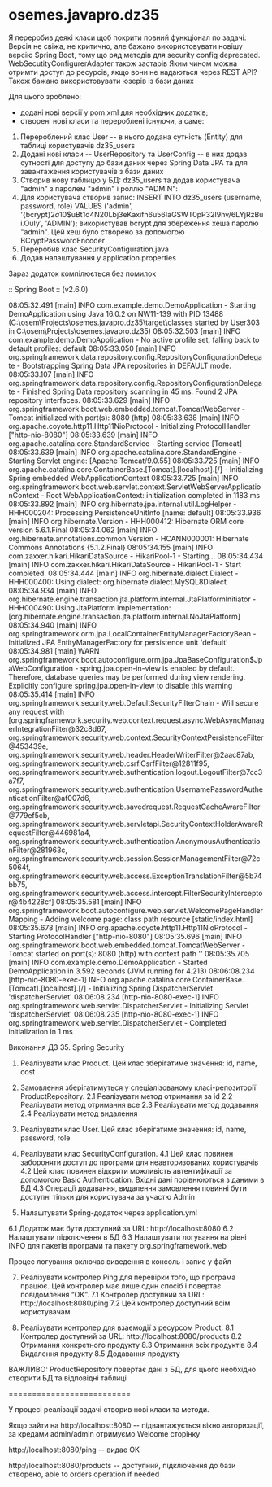 # osemes.javapro.dz35

Я переробив деякі класи щоб покрити повний функціонал по задачі:
    Версія не свіжа, не критично, але бажано використовувати новішу версію Spring Boot, тому що ряд методів для security config deprecated.
    WebSecutityConfigurerAdapter також застарів
    Яким чином можна отримти доступ до ресурсів, якщо вони не надаються через REST API?
    Також бажано використовувати юзерів із бази даних

Для цього зроблено:
- додані нові версії у pom.xml для необхідних додатків;
- створені нові класи та перероблені існуючи, а саме:

1. Перероблений клас User -- в нього додана сутність (Entity) для таблиці користувачів dz35_users
2. Додані нові класи -- UserRepository та UserConfig -- в них додав сутності для доступу до бази даних через Spring Data JPA та для завантаження користувачів з бази даних
3. Створив нову таблицю у БД: dz35_users та додав користувача "admin" з паролем "admin" і роллю "ADMIN":
4. Для користувача створив запис:
INSERT INTO dz35_users (username, password, role)
VALUES ('admin', '{bcrypt}$2a$10$uBt1d4N20Lbj3eKaxifn6u56IaGSWT0pP32I9hv/6LYjRzBui.OuIy', 'ADMIN');
використував bcrypt для збереження хеша паролю "admin". Цей хеш було створено за допомогою BCryptPasswordEncoder 
5. Переробив клас SecurityConfiguration.java
6. Додав налаштування у application.properties

Зараз додаток компілюється без помилок

 :: Spring Boot ::                (v2.6.0)

08:05:32.491 [main] INFO  com.example.demo.DemoApplication - Starting DemoApplication using Java 16.0.2 on NW11-139 with PID 13488 (C:\osem\Projects\osemes.javapro.dz35\target\classes started by User303 in C:\osem\Projects\osemes.javapro.dz35)
08:05:32.503 [main] INFO  com.example.demo.DemoApplication - No active profile set, falling back to default profiles: default
08:05:33.050 [main] INFO  org.springframework.data.repository.config.RepositoryConfigurationDelegate - Bootstrapping Spring Data JPA repositories in DEFAULT mode.
08:05:33.107 [main] INFO  org.springframework.data.repository.config.RepositoryConfigurationDelegate - Finished Spring Data repository scanning in 45 ms. Found 2 JPA repository interfaces.
08:05:33.629 [main] INFO  org.springframework.boot.web.embedded.tomcat.TomcatWebServer - Tomcat initialized with port(s): 8080 (http)
08:05:33.638 [main] INFO  org.apache.coyote.http11.Http11NioProtocol - Initializing ProtocolHandler ["http-nio-8080"]
08:05:33.639 [main] INFO  org.apache.catalina.core.StandardService - Starting service [Tomcat]
08:05:33.639 [main] INFO  org.apache.catalina.core.StandardEngine - Starting Servlet engine: [Apache Tomcat/9.0.55]
08:05:33.725 [main] INFO  org.apache.catalina.core.ContainerBase.[Tomcat].[localhost].[/] - Initializing Spring embedded WebApplicationContext
08:05:33.725 [main] INFO  org.springframework.boot.web.servlet.context.ServletWebServerApplicationContext - Root WebApplicationContext: initialization completed in 1183 ms
08:05:33.892 [main] INFO  org.hibernate.jpa.internal.util.LogHelper - HHH000204: Processing PersistenceUnitInfo [name: default]
08:05:33.936 [main] INFO  org.hibernate.Version - HHH000412: Hibernate ORM core version 5.6.1.Final
08:05:34.062 [main] INFO  org.hibernate.annotations.common.Version - HCANN000001: Hibernate Commons Annotations {5.1.2.Final}
08:05:34.155 [main] INFO  com.zaxxer.hikari.HikariDataSource - HikariPool-1 - Starting...
08:05:34.434 [main] INFO  com.zaxxer.hikari.HikariDataSource - HikariPool-1 - Start completed.
08:05:34.444 [main] INFO  org.hibernate.dialect.Dialect - HHH000400: Using dialect: org.hibernate.dialect.MySQL8Dialect
08:05:34.934 [main] INFO  org.hibernate.engine.transaction.jta.platform.internal.JtaPlatformInitiator - HHH000490: Using JtaPlatform implementation: [org.hibernate.engine.transaction.jta.platform.internal.NoJtaPlatform]
08:05:34.940 [main] INFO  org.springframework.orm.jpa.LocalContainerEntityManagerFactoryBean - Initialized JPA EntityManagerFactory for persistence unit 'default'
08:05:34.981 [main] WARN  org.springframework.boot.autoconfigure.orm.jpa.JpaBaseConfiguration$JpaWebConfiguration - spring.jpa.open-in-view is enabled by default. Therefore, database queries may be performed during view rendering. Explicitly configure spring.jpa.open-in-view to disable this warning
08:05:35.414 [main] INFO  org.springframework.security.web.DefaultSecurityFilterChain - Will secure any request with [org.springframework.security.web.context.request.async.WebAsyncManagerIntegrationFilter@32c8d67, org.springframework.security.web.context.SecurityContextPersistenceFilter@453439e, org.springframework.security.web.header.HeaderWriterFilter@2aac87ab, org.springframework.security.web.csrf.CsrfFilter@12811f95, org.springframework.security.web.authentication.logout.LogoutFilter@7cc3a7f7, org.springframework.security.web.authentication.UsernamePasswordAuthenticationFilter@af007d6, org.springframework.security.web.savedrequest.RequestCacheAwareFilter@779ef5cb, org.springframework.security.web.servletapi.SecurityContextHolderAwareRequestFilter@446981a4, org.springframework.security.web.authentication.AnonymousAuthenticationFilter@281963c, org.springframework.security.web.session.SessionManagementFilter@72c5064f, org.springframework.security.web.access.ExceptionTranslationFilter@5b74bb75, org.springframework.security.web.access.intercept.FilterSecurityInterceptor@4b4228cf]
08:05:35.581 [main] INFO  org.springframework.boot.autoconfigure.web.servlet.WelcomePageHandlerMapping - Adding welcome page: class path resource [static/index.html]
08:05:35.678 [main] INFO  org.apache.coyote.http11.Http11NioProtocol - Starting ProtocolHandler ["http-nio-8080"]
08:05:35.696 [main] INFO  org.springframework.boot.web.embedded.tomcat.TomcatWebServer - Tomcat started on port(s): 8080 (http) with context path ''
08:05:35.705 [main] INFO  com.example.demo.DemoApplication - Started DemoApplication in 3.592 seconds (JVM running for 4.213)
08:06:08.234 [http-nio-8080-exec-1] INFO  org.apache.catalina.core.ContainerBase.[Tomcat].[localhost].[/] - Initializing Spring DispatcherServlet 'dispatcherServlet'
08:06:08.234 [http-nio-8080-exec-1] INFO  org.springframework.web.servlet.DispatcherServlet - Initializing Servlet 'dispatcherServlet'
08:06:08.235 [http-nio-8080-exec-1] INFO  org.springframework.web.servlet.DispatcherServlet - Completed initialization in 1 ms



 

Виконання ДЗ 35. Spring Security

1. Реалізувати клас Product. Цей клас зберігатиме значення: id, name, cost

2. Замовлення зберігатимуться у спеціалізованому класі-репозиторії ProductRepository.
2.1 Реалізувати метод отримання за id
2.2 Реалізувати метод отримання все
2.3 Реалізувати метод додавання
2.4 Реалізувати метод видалення

3. Реалізувати клас User. Цей клас зберігатиме значення: id, name, password, role

4. Реалізувати клас SecurityConfiguration.
4.1 Цей клас повинен забороняти доступ до програми для неавторизованих користувачів
4.2 Цей клас повинен відкрити можливість автентифікації за допомогою Basic Authentication. Вхідні дані порівнюються з даними в БД
4.3 Операції додавання, видалення замовлення повинні бути доступні тільки для користувача за участю Admin

5. Налаштувати Spring-додаток через application.yml

6.1 Додаток має бути доступний за URL: http://localhost:8080
6.2 Налаштувати підключення в БД
6.3 Налаштувати логування на рівні INFO для пакетів програми та пакету org.springframework.web 

Процес логування включає виведення в консоль і запис у файл

7. Реалізувати контролер Ping для перевірки того, що програма працює. Цей контролер має лише один спосіб і повертає повідомлення “ОК”.
7.1 Контролер доступний за URL: http://localhost:8080/ping
7.2 Цей контролер доступний всім користувачам

8. Реалізувати контролер для взаємодії з ресурсом Product.
8.1 Контролер доступний за URL: http://localhost:8080/products
8.2 Отримання конкретного продукту
8.3 Отримання всіх продуктів
8.4 Видалення продукту
8.5 Додавання продукту

ВАЖЛИВО: ProductRepository повертає дані з БД, для цього необхідно створити БД та відповідні таблиці

==========================

У процесі реалізації задачі створив нові класи та методи.

Якщо зайти на http://localhost:8080 -- підвантажується вікно авторизації, за кредами admin/admin отримуємо Welcome сторінку

http://localhost:8080/ping -- видає OK

http://localhost:8080/products -- доступний, підключення до бази створено, able to orders operation if needed
